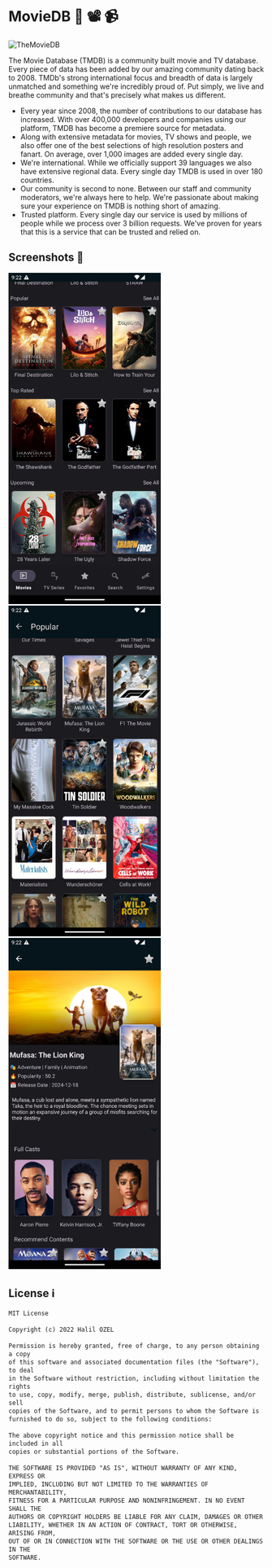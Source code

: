 # MovieDB 🎥 📽 📹

![TheMovieDB](https://www.themoviedb.org/assets/2/v4/marketing/deadpool-06f2a06d7a418ec887300397b6861383bf1e3b72f604ddd5f75bce170e81dce9.png)

The Movie Database (TMDB) is a community built movie and TV database. Every piece of data has been added by our amazing community dating back to 2008. TMDb's strong international focus and breadth of data is largely unmatched and something we're incredibly proud of. Put simply, we live and breathe community and that's precisely what makes us different.

- Every year since 2008, the number of contributions to our database has increased. With over 400,000 developers and companies using our platform, TMDB has become a premiere source for metadata.
- Along with extensive metadata for movies, TV shows and people, we also offer one of the best selections of high resolution posters and fanart. On average, over 1,000 images are added every single day.
- We're international. While we officially support 39 languages we also have extensive regional data. Every single day TMDB is used in over 180 countries.
- Our community is second to none. Between our staff and community moderators, we're always here to help. We're passionate about making sure your experience on TMDB is nothing short of amazing.
- Trusted platform. Every single day our service is used by millions of people while we process over 3 billion requests. We've proven for years that this is a service that can be trusted and relied on.

## Screenshots 📸

<img src="https://github.com/halilozel1903/MovieDB/blob/master/screen_1.png" width="300" /> <img src="https://github.com/halilozel1903/MovieDB/blob/master/screen_2.png" width="300" />  <img src="https://github.com/halilozel1903/MovieDB/blob/master/screen_3.png" width="300" />

## License ℹ️
```
MIT License

Copyright (c) 2022 Halil OZEL

Permission is hereby granted, free of charge, to any person obtaining a copy
of this software and associated documentation files (the "Software"), to deal
in the Software without restriction, including without limitation the rights
to use, copy, modify, merge, publish, distribute, sublicense, and/or sell
copies of the Software, and to permit persons to whom the Software is
furnished to do so, subject to the following conditions:

The above copyright notice and this permission notice shall be included in all
copies or substantial portions of the Software.

THE SOFTWARE IS PROVIDED "AS IS", WITHOUT WARRANTY OF ANY KIND, EXPRESS OR
IMPLIED, INCLUDING BUT NOT LIMITED TO THE WARRANTIES OF MERCHANTABILITY,
FITNESS FOR A PARTICULAR PURPOSE AND NONINFRINGEMENT. IN NO EVENT SHALL THE
AUTHORS OR COPYRIGHT HOLDERS BE LIABLE FOR ANY CLAIM, DAMAGES OR OTHER
LIABILITY, WHETHER IN AN ACTION OF CONTRACT, TORT OR OTHERWISE, ARISING FROM,
OUT OF OR IN CONNECTION WITH THE SOFTWARE OR THE USE OR OTHER DEALINGS IN THE
SOFTWARE.
```
